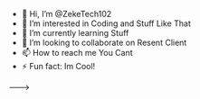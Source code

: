 - 👋 Hi, I’m @ZekeTech102
- 👀 I’m interested in Coding and Stuff Like That
- 🌱 I’m currently learning Stuff
- 💞️ I’m looking to collaborate on Resent Client
- 📫 How to reach me You Cant
- ⚡ Fun fact: Im Cool!


--->
